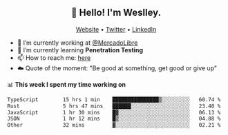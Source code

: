 <h2 align="center">👋 Hello! I'm Weslley.</h2>
<p align="center">
  <a href="http://weslleyneri.com.br">Website</a> •
  <a href="https://twitter.com/Weslley_Neri">Twitter</a> •
  <a href="https://www.linkedin.com/in/weslley-neri-3658908b">LinkedIn</a>
</p>


- 🔭 I’m currently working at [@MercadoLibre](https://github.com/mercadolibre)
- 🌱 I’m currently learning **Penetration Testing**
- 📫 How to reach me: [here](mailto:weslley39@gmail.com)
- ☁️ Quote of the moment: "Be good at something, get good or give up"

📊 **This week I spent my time working on**
<!--START_SECTION:waka-->

```txt
TypeScript        15 hrs 1 min    ███████████████▒░░░░░░░░░   60.74 %
Rust              5 hrs 47 mins   ██████░░░░░░░░░░░░░░░░░░░   23.40 %
JavaScript        1 hr 30 mins    █▓░░░░░░░░░░░░░░░░░░░░░░░   06.13 %
JSON              1 hr 12 mins    █▒░░░░░░░░░░░░░░░░░░░░░░░   04.88 %
Other             32 mins         ▓░░░░░░░░░░░░░░░░░░░░░░░░   02.21 %
```

<!--END_SECTION:waka-->

<!-- Inspired by https://github.com/gruselhaus/gruselhaus -->